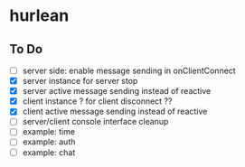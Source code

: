 # hurlean

## To Do
- [ ] server side: enable message sending in onClientConnect
- [x] server instance for server stop
- [x] server active message sending instead of reactive
- [x] client instance ? for client disconnect ??
- [x] client active message sending instead of reactive
- [ ] server/client console interface cleanup
- [ ] example: time
- [ ] example: auth
- [ ] example: chat